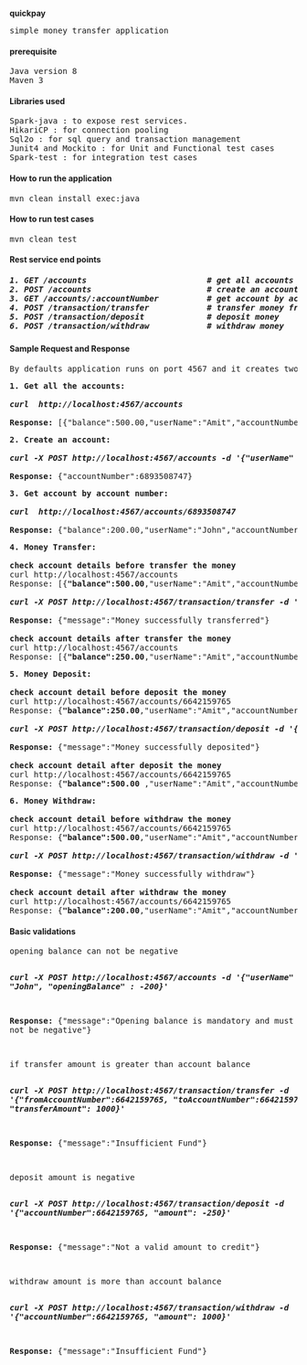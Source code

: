 <b> quickpay </b>
<pre>simple money transfer application 
</pre>
</hr>

<h4> prerequisite </h4>
<pre>
Java version 8
Maven 3
</pre>
</hr>
<h4> Libraries used </h4>
<pre>
Spark-java : to expose rest services.
HikariCP : for connection pooling
Sql2o : for sql query and transaction management
Junit4 and Mockito : for Unit and Functional test cases
Spark-test : for integration test cases
</pre>
</hr>
<h4> How to run the application</h4>
<pre>
mvn clean install exec:java
</pre>
</hr>
<h4> How to run test cases </h4>
<pre>
mvn clean test
</pre>

<h4> Rest service end points </h4>

<h5><pre>1. GET /accounts                      <i>   # get all accounts </i>
2. POST /accounts                     <i>   # create an account </i>
3. GET /accounts/:accountNumber       <i>   # get account by account number </i>
4. POST /transaction/transfer         <i>   # transfer money from one account to another </i>
5. POST /transaction/deposit          <i>   # deposit money </i>
6. POST /transaction/withdraw         <i>   # withdraw money </i></pre></h5>

<h4> Sample Request and Response </h4>
<pre>By defaults application runs on port 4567 and it creates two default accounts to play with </pre>

<pre><b>1. Get all the accounts: </b>

<b><i>curl  http://localhost:4567/accounts</i></b>

<b>Response:</b> [{"balance":500.00,"userName":"Amit","accountNumber":6642159765},{"balance":500.00,"userName":"Anil","accountNumber":6642159766}]
</pre>
<pre>
<b>2. Create an account:</b>

<b><i>curl -X POST http://localhost:4567/accounts -d '{"userName" : "John", "openingBalance" : 200}'</i></b>

<b>Response:</b> {"accountNumber":6893508747}
</pre>
<pre>
<b>3. Get account by account number: </b>

<b><i>curl  http://localhost:4567/accounts/6893508747 </i></b>

<b>Response:</b> {"balance":200.00,"userName":"John","accountNumber":6893508747}
</pre>
<pre>
<b>4. Money Transfer: </b>

<b>check account details before transfer the money</b>
curl http://localhost:4567/accounts
Response: [{<b>"balance":500.00</b>,"userName":"Amit","accountNumber":6642159765},{<b>"balance":500.00</b>,"userName":"Anil","accountNumber":6642159766}]

<b><i>curl -X POST http://localhost:4567/transaction/transfer -d '{"fromAccountNumber":6642159765, "toAccountNumber":6642159766, "transferAmount": 250}'</i></b>

<b>Response:</b> {"message":"Money successfully transferred"}

<b>check account details after transfer the money</b>
curl http://localhost:4567/accounts
Response: [{<b>"balance":250.00</b>,"userName":"Amit","accountNumber":6642159765},{<b>"balance":750.00</b>,"userName":"Anil","accountNumber":6642159766}]
</pre>
<pre>
<b>5. Money Deposit: </b>

<b>check account detail before deposit the money</b>
curl http://localhost:4567/accounts/6642159765
Response: {<b>"balance":250.00</b>,"userName":"Amit","accountNumber":6642159765}

<b><i>curl -X POST http://localhost:4567/transaction/deposit -d '{"accountNumber":6642159765, "amount": 250}'</i></b>
 
<b>Response:</b> {"message":"Money successfully deposited"}
 
<b>check account detail after deposit the money</b>
curl http://localhost:4567/accounts/6642159765
Response: {<b>"balance":500.00 </b>,"userName":"Amit","accountNumber":6642159765}
</pre>

<pre>
<b>6. Money Withdraw: </b>

<b>check account detail before withdraw the money</b>
curl http://localhost:4567/accounts/6642159765
Response: {<b>"balance":500.00</b>,"userName":"Amit","accountNumber":6642159765}

<b><i>curl -X POST http://localhost:4567/transaction/withdraw -d '{"accountNumber":6642159765, "amount": 300}'</i></b>
 
<b>Response:</b> {"message":"Money successfully withdraw"}
 
<b>check account detail after withdraw the money</b>
curl http://localhost:4567/accounts/6642159765
Response: {<b>"balance":200.00</b>,"userName":"Amit","accountNumber":6642159765}
</pre>

<h4>Basic validations </h4>
<pre>opening balance can not be negative 

<b><i>curl -X POST http://localhost:4567/accounts -d '{"userName" : "John", "openingBalance" : -200}'</i></b>

<b>Response:</b> {"message":"Opening balance is mandatory and must not be negative"}

</pre>
<pre>
if transfer amount is greater than account balance 

<b><i>curl -X POST http://localhost:4567/transaction/transfer -d '{"fromAccountNumber":6642159765, "toAccountNumber":6642159766, "transferAmount": 1000}'</i></b>

<b>Response:</b> {"message":"Insufficient Fund"}

</pre>
<pre>
deposit amount is negative 

<b><i>curl -X POST http://localhost:4567/transaction/deposit -d '{"accountNumber":6642159765, "amount": -250}'</i></b>

<b>Response:</b> {"message":"Not a valid amount to credit"}

</pre>
<pre>
withdraw amount is more than account balance 

<b><i>curl -X POST http://localhost:4567/transaction/withdraw -d '{"accountNumber":6642159765, "amount": 1000}'</i></b>

<b>Response:</b> {"message":"Insufficient Fund"}

</pre>
